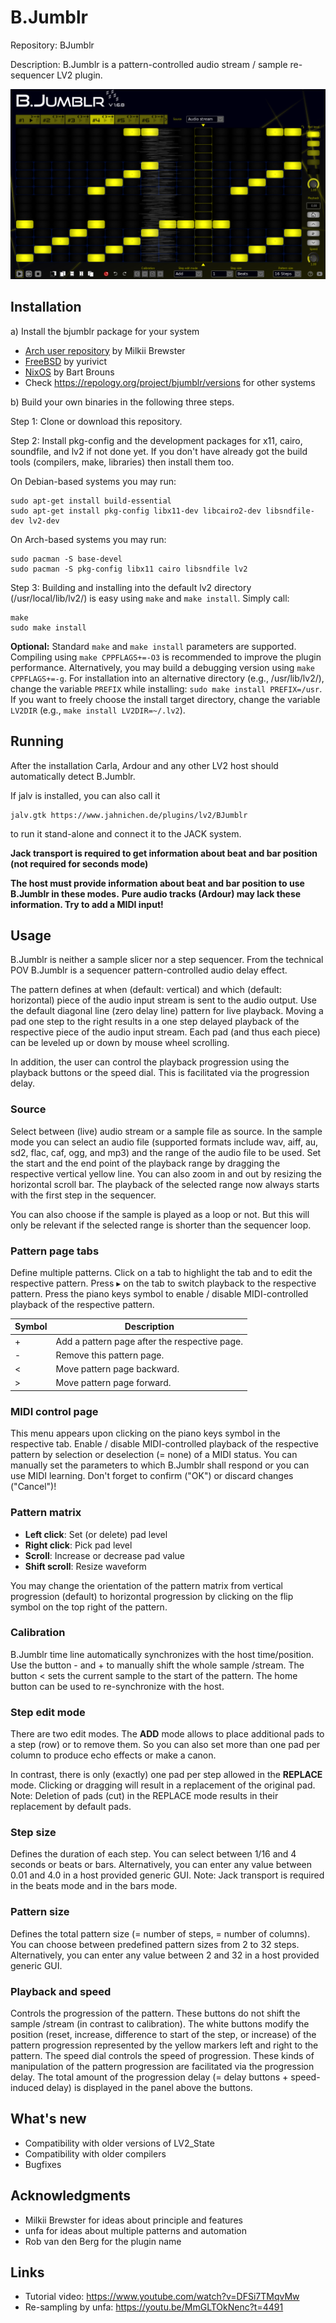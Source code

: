 # B.Jumblr
Repository: BJumblr

Description: B.Jumblr is a pattern-controlled audio stream / sample re-sequencer LV2 plugin.

![screenshot](https://raw.githubusercontent.com/sjaehn/BJumblr/master/doc/screenshot.png "Screenshot from B.Jumblr")


## Installation

a) Install the bjumblr package for your system
* [Arch user repository](https://aur.archlinux.org/packages/bjumblr.lv2-git) by Milkii Brewster
* [FreeBSD](https://www.freshports.org/audio/bjumblr-lv2) by yurivict
* [NixOS](https://github.com/NixOS/nixpkgs/blob/release-20.09/pkgs/applications/audio/bjumblr/default.nix) by Bart Brouns
* Check https://repology.org/project/bjumblr/versions for other systems

b) Build your own binaries in the following three steps.

Step 1: Clone or download this repository.

Step 2: Install pkg-config and the development packages for x11, cairo, soundfile, and lv2 if not done yet. If you
don't have already got the build tools (compilers, make, libraries) then install them too.

On Debian-based systems you may run:
```
sudo apt-get install build-essential
sudo apt-get install pkg-config libx11-dev libcairo2-dev libsndfile-dev lv2-dev
```

On Arch-based systems you may run:
```
sudo pacman -S base-devel
sudo pacman -S pkg-config libx11 cairo libsndfile lv2
```

Step 3: Building and installing into the default lv2 directory (/usr/local/lib/lv2/) is easy using `make` and
`make install`. Simply call:
```
make
sudo make install
```

**Optional:** Standard `make` and `make install` parameters are supported. Compiling using `make CPPFLAGS+=-O3`
is recommended to improve the plugin performance. Alternatively, you may build a debugging version using
`make CPPFLAGS+=-g`. For installation into an alternative directory (e.g., /usr/lib/lv2/), change the
variable `PREFIX` while installing: `sudo make install PREFIX=/usr`. If you want to freely choose the
install target directory, change the variable `LV2DIR` (e.g., `make install LV2DIR=~/.lv2`).

## Running

After the installation Carla, Ardour and any other LV2 host should automatically detect B.Jumblr.

If jalv is installed, you can also call it
```
jalv.gtk https://www.jahnichen.de/plugins/lv2/BJumblr
```
to run it stand-alone and connect it to the JACK system.

**Jack transport is required to get information about beat and bar position (not required for seconds mode)**

**The host must provide information about beat and bar position to use B.Jumblr in these modes.**
**Pure audio tracks (Ardour) may lack these information. Try to add a MIDI input!**


## Usage

B.Jumblr is neither a sample slicer nor a step sequencer. From the technical POV B.Jumblr is a
sequencer pattern-controlled audio delay effect.

The pattern defines at when (default: vertical) and which (default: horizontal) piece of the audio
input stream is sent to the audio output. Use the default diagonal line (zero delay line) pattern
for live playback. Moving a pad one step to the right results in a one step delayed playback of the
respective piece of the audio input stream. Each pad (and thus each piece) can be leveled up or
down by mouse wheel scrolling.

In addition, the user can control the playback progression using the playback buttons or the speed
dial. This is facilitated via the progression delay.


### Source

Select between (live) audio stream or a sample file as source. In the sample mode you can select an
audio file (supported formats include wav, aiff, au, sd2, flac, caf, ogg, and mp3) and the range of
the audio file to be used. Set the start and the end point of the playback range by dragging the
respective vertical yellow line. You can also zoom in and out by resizing the horizontal scroll bar.
The playback of the selected range now always starts with the first step in the sequencer.

You can also choose if the sample is played as a loop or not. But this will only be relevant if the
selected range is shorter than the sequencer loop.


### Pattern page tabs

Define multiple patterns. Click on a tab to highlight the tab and to edit the respective pattern.
Press ▸ on the tab to switch playback to the respective pattern. Press the piano keys symbol to
enable / disable MIDI-controlled playback of the respective pattern.

| Symbol | Description |
| --- | --- |
| + | Add a pattern page after the respective page. |
| - | Remove this pattern page. |
| < | Move pattern page backward. |
| > | Move pattern page forward. |


### MIDI control page

This menu appears upon clicking on the piano keys symbol in the respective tab. Enable / disable
MIDI-controlled playback of the respective pattern by selection or deselection (= none) of a MIDI
status. You can manually set the parameters to which B.Jumblr shall respond or you can use MIDI
learning. Don't forget to confirm ("OK") or discard changes ("Cancel")!


### Pattern matrix

* **Left click**: Set (or delete) pad level
* **Right click**: Pick pad level
* **Scroll**: Increase or decrease pad value
* **Shift scroll**: Resize waveform

You may change the orientation of the pattern matrix from vertical progression (default) to
horizontal progression by clicking on the flip symbol on the top right of the pattern.


### Calibration

B.Jumblr time line automatically synchronizes with the host time/position. Use the button - and +
to manually shift the whole sample /stream. The button < sets the current sample to the start of
the pattern. The home button can be used to re-synchronize with the host.


### Step edit mode

There are two edit modes. The **ADD** mode allows to place additional pads to a step (row) or to remove
them. So you can also set more than one pad per column to produce echo effects or make a canon.

In contrast, there is only (exactly) one pad per step allowed in the **REPLACE** mode. Clicking or
dragging will result in a replacement of the original pad. Note: Deletion of pads (cut) in the
REPLACE mode results in their replacement by default pads.


### Step size

Defines the duration of each step. You can select between 1/16 and 4 seconds or beats or bars.
Alternatively, you can enter any value between 0.01 and 4.0 in a host provided generic GUI.
Note: Jack transport is required in the beats mode and in the bars mode.


### Pattern size

Defines the total pattern size (= number of steps, = number of columns). You can choose between
predefined pattern sizes from 2 to 32 steps. Alternatively, you can enter any value between 2 and 32
in a host provided generic GUI.


### Playback and speed

Controls the progression of the pattern. These buttons do not shift the sample /stream (in contrast to
calibration). The white buttons modify the position (reset, increase, difference to start of the step,
or increase) of the pattern progression represented by the yellow markers left and right to the pattern.
The speed dial controls the speed of progression. These kinds of manipulation of the pattern progression
are facilitated via the progression delay. The total amount of the progression delay (= delay buttons +
speed-induced delay) is displayed in the panel above the buttons.


## What's new

* Compatibility with older versions of LV2_State
* Compatibility with older compilers
* Bugfixes


## Acknowledgments

* Milkii Brewster for ideas about principle and features
* unfa for ideas about multiple patterns and automation
* Rob van den Berg for the plugin name


## Links
* Tutorial video: https://www.youtube.com/watch?v=DFSi7TMqvMw
* Re-sampling by unfa: https://youtu.be/MmGLTOkNenc?t=4491
